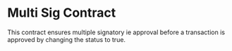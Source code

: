 # Multi Sig Contract

This contract ensures multiple signatory ie approval before a transaction is approved by changing the status to true.
